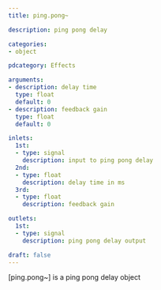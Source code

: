 ```yaml
---
title: ping.pong~

description: ping pong delay

categories:
- object

pdcategory: Effects

arguments:
- description: delay time
  type: float
  default: 0
- description: feedback gain
  type: float
  default: 0

inlets:
  1st:
  - type: signal
    description: input to ping pong delay
  2nd:
  - type: float
    description: delay time in ms
  3rd:
  - type: float
    description: feedback gain

outlets:
  1st:
  - type: signal
    description: ping pong delay output

draft: false
---
```


[ping.pong~] is a ping pong delay object

